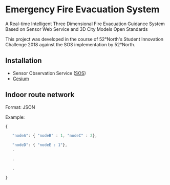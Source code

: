 # **Emergency Fire Evacuation System**

A Real-time Intelligent Three Dimensional Fire Evacuation Guidance System Based on Sensor Web Service and 3D City Models Open Standards

This project was developed in the course of 52°North's Student Innovation Challenge 2018 against the SOS implementation by 52°North.

## Installation

- Sensor Observation Service ([SOS](https://github.com/52north/SOS))
- [Cesium](https://github.com/AnalyticalGraphicsInc/cesium)

## Indoor route network

Format: JSON

Example:

```javascript
{

​	"nodeA": { "nodeB" : 1, "nodeC" : 2},

​	"nodeD": { "nodeE : 1"},
​	.

​	.

​	.

}
```

